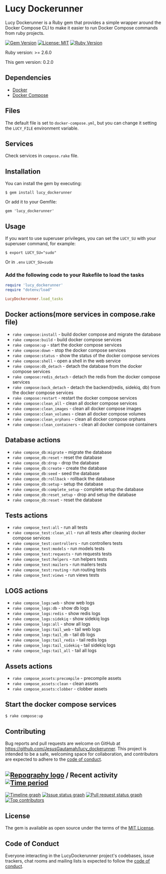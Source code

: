 # Lucy Dockerunner

Lucy Dockerunner is a Ruby gem that provides a simple wrapper around the Docker Compose CLI to make it easier to run Docker Compose commands from ruby projects.

[![Gem Version](https://badge.fury.io/rb/lucy_dockerunner.svg)](https://badge.fury.io/rb/lucy_dockerunner)
[![License: MIT](https://img.shields.io/badge/License-MIT-yellow.svg)](https://opensource.org/licenses/MIT)
[![Ruby Version](https://img.shields.io/badge/Ruby-2.6.0%2B-blue.svg)](https://www.ruby-lang.org/en/)

Ruby version: >= 2.6.0

This gem version: 0.2.0

## Dependencies

* [Docker](https://www.docker.com/)
* [Docker Compose](https://docs.docker.com/compose/)

## Files
The default file is set to `docker-compose.yml`, but you can change it setting the `LUCY_FILE` environment variable.

## Services
Check services in `compose.rake` file.

## Installation

You can install the gem by executing:

    $ gem install lucy_dockerunner

Or add it to your Gemfile:

    gem 'lucy_dockerunner'

## Usage
If you want to use superuser privileges, you can set the `LUCY_SU` with your superuser command, for example:

    $ export LUCY_SU="sudo"
Or in `.env` `LUCY_SU=sudo`

### Add the following code to your Rakefile to load the tasks
````ruby
require 'lucy_dockerunner'
require "dotenv/load"

LucyDockerunner.load_tasks
````
## Docker actions(more services in compose.rake file)
* `rake compose:install` - build docker compose and migrate the database
* `rake compose:build` - build docker compose services
* `rake compose:up` - start the docker compose services
* `rake compose:down` - stop the docker compose services
* `rake compose:status` - show the status of the docker compose services
* `rake compose:shell` - open a shell in the web service
* `rake compose:db_detach` - detach the database from the docker compose services
* `rake compose:redis_detach` - detach the redis from the docker compose services
* `rake compose:back_detach` - detach the backend(redis, sidekiq, db) from the docker compose services
* `rake compose:restart` - restart the docker compose services
* `rake compose:clean_all` - clean all docker compose services
* `rake compose:clean_images` - clean all docker compose images
* `rake compose:clean_volumes` - clean all docker compose volumes
* `rake compose:clean_orphans` - clean all docker compose orphans
* `rake compose:clean_containers` - clean all docker compose containers

## Database actions
* `rake compose_db:migrate` - migrate the database
* `rake compose_db:reset` - reset the database
* `rake compose_db:drop` - drop the database
* `rake compose_db:create` - create the database
* `rake compose_db:seed` - seed the database
* `rake compose_db:rollback` - rollback the database
* `rake compose_db:setup` - setup the database
* `rake compose_db:complete_setup` - complete setup the database
* `rake compose_db:reset_setup` - drop and setup the database
* `rake compose_db:reset` - reset the database

## Tests actions
* `rake compose_test:all` - run all tests
* `rake compose_test:clean_all` - run all tests after cleaning docker compose services
* `rake compose_test:controllers` - run controllers tests
* `rake compose_test:models` - run models tests
* `rake compose_test:requests` - run requests tests
* `rake compose_test:helpers` - run helpers tests
* `rake compose_test:mailers` - run mailers tests
* `rake compose_test:routing` - run routing tests
* `rake compose_test:views` - run views tests

## LOGS actions
* `rake compose_logs:web` - show web logs
* `rake compose_logs:db` - show db logs
* `rake compose_logs:redis` - show redis logs
* `rake compose_logs:sidekiq` - show sidekiq logs
* `rake compose_logs:all` - show all logs
* `rake compose_logs:tail_web` - tail web logs
* `rake compose_logs:tail_db` - tail db logs
* `rake compose_logs:tail_redis` - tail redis logs
* `rake compose_logs:tail_sidekiq` - tail sidekiq logs
* `rake compose_logs:tail_all` - tail all logs

## Assets actions
* `rake compose_assets:precompile` - precompile assets
* `rake compose_assets:clean` - clean assets
* `rake compose_assets:clobber` - clobber assets


## Start the docker compose services
````bash
$ rake compose:up
````
## Contributing

Bug reports and pull requests are welcome on GitHub at https://github.com/JesusGautamah/lucy_dockerunner. This project is intended to be a safe, welcoming space for collaboration, and contributors are expected to adhere to the [code of conduct](https://github.com/JesusGautamah/lucy_dockerunner/blob/master/CODE_OF_CONDUCT.md).


## [![Repography logo](https://images.repography.com/logo.svg)](https://repography.com) / Recent activity [![Time period](https://images.repography.com/33522702/JesusGautamah/lucy_dockerunner/recent-activity/7YfytFwl78FgWgAtJeO7jReo0y6GD6YPifcYNBxOxaE/yhI9H3pCZlEkfuvJLU9LC32UBu1c8k5toFvgUDmttdM_badge.svg)](https://repography.com)
[![Timeline graph](https://images.repography.com/33522702/JesusGautamah/lucy_dockerunner/recent-activity/7YfytFwl78FgWgAtJeO7jReo0y6GD6YPifcYNBxOxaE/yhI9H3pCZlEkfuvJLU9LC32UBu1c8k5toFvgUDmttdM_timeline.svg)](https://github.com/JesusGautamah/lucy_dockerunner/commits)
[![Issue status graph](https://images.repography.com/33522702/JesusGautamah/lucy_dockerunner/recent-activity/7YfytFwl78FgWgAtJeO7jReo0y6GD6YPifcYNBxOxaE/yhI9H3pCZlEkfuvJLU9LC32UBu1c8k5toFvgUDmttdM_issues.svg)](https://github.com/JesusGautamah/lucy_dockerunner/issues)
[![Pull request status graph](https://images.repography.com/33522702/JesusGautamah/lucy_dockerunner/recent-activity/7YfytFwl78FgWgAtJeO7jReo0y6GD6YPifcYNBxOxaE/yhI9H3pCZlEkfuvJLU9LC32UBu1c8k5toFvgUDmttdM_prs.svg)](https://github.com/JesusGautamah/lucy_dockerunner/pulls)
[![Top contributors](https://images.repography.com/33522702/JesusGautamah/lucy_dockerunner/recent-activity/7YfytFwl78FgWgAtJeO7jReo0y6GD6YPifcYNBxOxaE/yhI9H3pCZlEkfuvJLU9LC32UBu1c8k5toFvgUDmttdM_users.svg)](https://github.com/JesusGautamah/lucy_dockerunner/graphs/contributors)



## License

The gem is available as open source under the terms of the [MIT License](https://opensource.org/licenses/MIT).

## Code of Conduct

Everyone interacting in the LucyDockerunner project's codebases, issue trackers, chat rooms and mailing lists is expected to follow the [code of conduct](https://github.com/JesusGautamah/lucy_dockerunner/blob/master/CODE_OF_CONDUCT.md).
